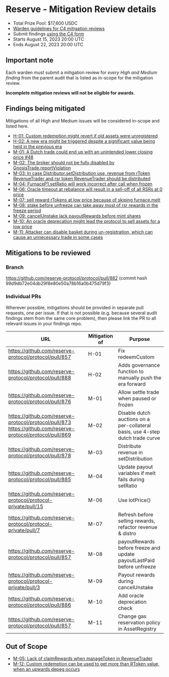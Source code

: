 # Reserve - Mitigation Review details

- Total Prize Pool: $17,600 USDC
- [Warden guidelines for C4 mitigation reviews](https://code4rena.notion.site/Guidelines-for-C4-mitigation-reviews-ed10fc5cfbf640bd8dcec66f38b343c4)
- Submit findings [using the C4 form](https://code4rena.com/contests/2023-08-reserve-protocol-mitigation-review/submit)
- Starts August 15, 2023 20:00 UTC
- Ends August 22, 2023 20:00 UTC

## Important note

Each warden must submit a mitigation review for *every High and Medium finding* from the parent audit that is listed as in-scope for the mitigation review. 

**Incomplete mitigation reviews will not be eligible for awards.**

## Findings being mitigated

Mitigations of all High and Medium issues will be considered in-scope and listed here.

- [H-01: Custom redemption might revert if old assets were unregistered](https://github.com/code-423n4/2023-06-reserve-findings/issues/4)
- [H-02: A new era might be triggered despite a significant value being held in the previous era](https://github.com/code-423n4/2023-06-reserve-findings/issues/2)
- [M-01: A Dutch trade could end up with an unintended lower closing price #48](https://github.com/code-423n4/2023-06-reserve-findings/issues/48)
- [M-02: The broker should not be fully disabled by GnosisTrade.reportViolation](https://github.com/code-423n4/2023-06-reserve-findings/issues/47)
- [M-03: In case Distributor.setDistribution use, revenue from rToken RevenueTrader and rsr token RevenueTrader should be distributed](https://github.com/code-423n4/2023-06-reserve-findings/issues/34)
- [M-04: FurnaceP1.setRatio will work incorrect after call when frozen](https://github.com/code-423n4/2023-06-reserve-findings/issues/29)
- [M-06: Oracle timeout at rebalance will result in a sell-off of all RSRs at 0 price](https://github.com/code-423n4/2023-06-reserve-findings/issues/15)
- [M-07: sell reward rTokens at low price because of skiping furnace.melt](https://github.com/code-423n4/2023-06-reserve-findings/issues/13)
- [M-08: stake before unfreeze can take away most of rsr rewards in the freeze period](https://github.com/code-423n4/2023-06-reserve-findings/issues/11)
- [M-09: cancelUnstake lack payoutRewards before mint shares](https://github.com/code-423n4/2023-06-reserve-findings/issues/10)
- [M-10: An oracle deprecation might lead the protocol to sell assets for a low price](https://github.com/code-423n4/2023-06-reserve-findings/issues/8)
- [M-11: Attacker can disable basket during un-registration, which can cause an unnecessary trade in some cases](https://github.com/code-423n4/2023-06-reserve-findings/issues/7)

## Mitigations to be reviewed

### Branch

https://github.com/reserve-protocol/protocol/pull/882 (commit hash 99d9db72e04db29f8e80e50a78b16a0b475d79f3)

### Individual PRs

Wherever possible, mitigations should be provided in separate pull requests, one per issue. If that is not possible (e.g. because several audit findings stem from the same core problem), then please link the PR to all relevant issues in your findings repo.

| URL                                                                                                         | Mitigation of | Purpose                                                                        |
| ----------------------------------------------------------------------------------------------------------- | ------------- | ------------------------------------------------------------------------------ |
| https://github.com/reserve-protocol/protocol/pull/857                                                       | H-01          | Fix redeemCustom                                                               |
| https://github.com/reserve-protocol/protocol/pull/888                                                       | H-02          | Adds governance function to manually push the era forward                      |
| https://github.com/reserve-protocol/protocol/pull/876                                                       | M-01          | Allow settle trade when paused or frozen                                       |
| https://github.com/reserve-protocol/protocol/pull/873 https://github.com/reserve-protocol/protocol/pull/869 | M-02          | Disable dutch auctions on a per-collateral basis, use 4-step dutch trade curve |
| https://github.com/reserve-protocol/protocol/pull/878                                                       | M-03          | Distribute revenue in setDistribution                                          |
| https://github.com/reserve-protocol/protocol/pull/885                                                       | M-04          | Update payout variables if melt fails during setRatio                          |
| https://github.com/reserve-protocol/protocol-private/pull/15                                                | M-06          | Use lotPrice()                                                                 |
| https://github.com/reserve-protocol/protocol-private/pull/7                                                 | M-07          | Refresh before selling rewards, refactor revenue & distro                      |
| https://github.com/reserve-protocol/protocol/pull/857                                                       | M-08          | payoutRewards before freeze and update payoutLastPaid before unfreeze          |
| https://github.com/reserve-protocol/protocol-private/pull/3                                                 | M-09          | Payout rewards during cancelUnstake                                            |
| https://github.com/reserve-protocol/protocol/pull/886                                                       | M-10          | Add oracle deprecation check                                                   |
| https://github.com/reserve-protocol/protocol/pull/857                                                       | M-11          | Change gas reservation policy in AssetRegistry                                 |

## Out of Scope

- [M-05: Lack of claimRewards when manageToken in RevenueTrader](https://github.com/code-423n4/2023-06-reserve-findings/issues/16)
- [M-12: Custom redemption can be used to get more than RToken value, when an upwards depeg occurs](https://github.com/code-423n4/2023-06-reserve-findings/issues/6)

